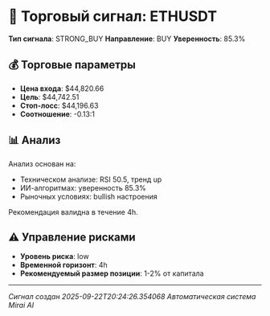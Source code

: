 
# 🎯 Торговый сигнал: ETHUSDT

**Тип сигнала**: STRONG_BUY
**Направление**: BUY
**Уверенность**: 85.3%

## 💰 Торговые параметры
- **Цена входа**: $44,820.66
- **Цель**: $44,742.51
- **Стоп-лосс**: $44,196.63
- **Соотношение**: -0.13:1

## 📊 Анализ

Анализ основан на:
- Техническом анализе: RSI 50.5, тренд up
- ИИ-алгоритмах: уверенность 85.3%
- Рыночных условиях: bullish настроения

Рекомендация валидна в течение 4h.
        

## ⚠️ Управление рисками
- **Уровень риска**: low
- **Временной горизонт**: 4h
- **Рекомендуемый размер позиции**: 1-2% от капитала

---
*Сигнал создан 2025-09-22T20:24:26.354068*
*Автоматическая система Mirai AI*
        